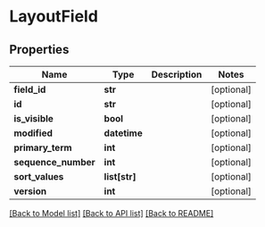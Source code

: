 # LayoutField

## Properties
Name | Type | Description | Notes
------------ | ------------- | ------------- | -------------
**field_id** | **str** |  | [optional] 
**id** | **str** |  | [optional] 
**is_visible** | **bool** |  | [optional] 
**modified** | **datetime** |  | [optional] 
**primary_term** | **int** |  | [optional] 
**sequence_number** | **int** |  | [optional] 
**sort_values** | **list[str]** |  | [optional] 
**version** | **int** |  | [optional] 

[[Back to Model list]](README.md#documentation-for-models) [[Back to API list]](README.md#documentation-for-api-endpoints) [[Back to README]](README.md)


